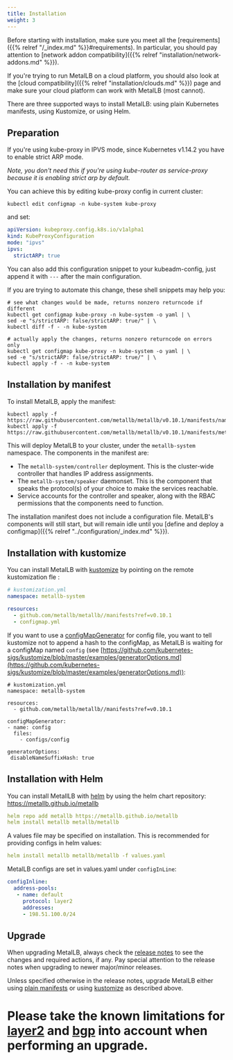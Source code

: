 ```yaml
---
title: Installation
weight: 3
---
```


Before starting with installation, make sure you meet all the
[requirements]({{% relref "/_index.md" %}}#requirements). In
particular, you should pay attention to [network addon
compatibility]({{% relref "installation/network-addons.md" %}}).

If you're trying to run MetalLB on a cloud platform, you should also
look at the [cloud compatibility]({{% relref "installation/clouds.md"
%}}) page and make sure your cloud platform can work with MetalLB
(most cannot).

There are three supported ways to install MetalLB: using plain Kubernetes
manifests, using Kustomize, or using Helm.

## Preparation

If you're using kube-proxy in IPVS mode, since Kubernetes v1.14.2 you have to enable strict ARP mode.

*Note, you don't need this if you're using kube-router as service-proxy because it is enabling strict arp by default.*

You can achieve this by editing kube-proxy config in current cluster:

```shell
kubectl edit configmap -n kube-system kube-proxy
```

and set:

```yaml
apiVersion: kubeproxy.config.k8s.io/v1alpha1
kind: KubeProxyConfiguration
mode: "ipvs"
ipvs:
  strictARP: true
```

You can also add this configuration snippet to your kubeadm-config, just append it with `---` after the main configuration.

If you are trying to automate this change, these shell snippets may help you:

```shell
# see what changes would be made, returns nonzero returncode if different
kubectl get configmap kube-proxy -n kube-system -o yaml | \
sed -e "s/strictARP: false/strictARP: true/" | \
kubectl diff -f - -n kube-system

# actually apply the changes, returns nonzero returncode on errors only
kubectl get configmap kube-proxy -n kube-system -o yaml | \
sed -e "s/strictARP: false/strictARP: true/" | \
kubectl apply -f - -n kube-system
```

## Installation by manifest

To install MetalLB, apply the manifest:

```shell
kubectl apply -f https://raw.githubusercontent.com/metallb/metallb/v0.10.1/manifests/namespace.yaml
kubectl apply -f https://raw.githubusercontent.com/metallb/metallb/v0.10.1/manifests/metallb.yaml
```

This will deploy MetalLB to your cluster, under the `metallb-system`
namespace. The components in the manifest are:

- The `metallb-system/controller` deployment. This is the cluster-wide
  controller that handles IP address assignments.
- The `metallb-system/speaker` daemonset. This is the component that
  speaks the protocol(s) of your choice to make the services
  reachable.
- Service accounts for the controller and speaker, along with the
  RBAC permissions that the components need to function.

The installation manifest does not include a configuration
file. MetalLB's components will still start, but will remain idle
until
you
[define and deploy a configmap]({{% relref "../configuration/_index.md" %}}).

## Installation with kustomize

You can install MetalLB with
[kustomize](https://github.com/kubernetes-sigs/kustomize) by pointing
on the remote kustomization fle :

```yaml
# kustomization.yml
namespace: metallb-system

resources:
  - github.com/metallb/metallb//manifests?ref=v0.10.1
  - configmap.yml 
```

If you want to use a
[configMapGenerator](https://github.com/kubernetes-sigs/kustomize/blob/master/examples/configGeneration.md)
for config file, you want to tell kustomize not to append a hash to
the configMap, as MetalLB is waiting for a configMap named `config`
(see
[https://github.com/kubernetes-sigs/kustomize/blob/master/examples/generatorOptions.md](https://github.com/kubernetes-sigs/kustomize/blob/master/examples/generatorOptions.md)):

```
# kustomization.yml
namespace: metallb-system

resources:
  - github.com/metallb/metallb//manifests?ref=v0.10.1

configMapGenerator:
- name: config
  files:
    - configs/config

generatorOptions:
 disableNameSuffixHash: true
```

## Installation with Helm

You can install MetallLB with [helm](https://helm.sh/)
by using the helm chart repository: https://metallb.github.io/metallb

```yaml
helm repo add metallb https://metallb.github.io/metallb
helm install metallb metallb/metallb
```

A values file may be specified on installation. This is recommended for providing configs in helm values:
```yaml
helm install metallb metallb/metallb -f values.yaml
```

MetalLB configs are set in values.yaml under `configInLine`:
```yaml
configInline:
  address-pools:
   - name: default
     protocol: layer2
     addresses:
     - 198.51.100.0/24
```

## Upgrade

When upgrading MetalLB, always check the [release notes](https://metallb.universe.tf/release-notes/)
to see the changes and required actions, if any. Pay special attention to the release notes when
upgrading to newer major/minor releases.

Unless specified otherwise in the release notes, upgrade MetalLB either using
[plain manifests](#installation-by-manifest) or using [kustomize](#installation-with-kustomize) as
described above.

Please take the known limitations for [layer2](https://metallb.universe.tf/concepts/layer2/#limitations)
and [bgp](https://metallb.universe.tf/concepts/bgp/#limitations) into account when performing an
upgrade.
=======
